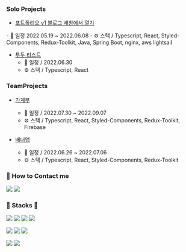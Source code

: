 ### Solo Projects
- [포트폴리오 v1](https://github.com/Doosies/portfolio/)<a href='https://hianna.tistory.com' 
   target='_blank'>
  블로그 새창에서 열기
</a>
  - 📆 일정 2022.05.19 ~ 2022.06.08
  - ⚙️ 스택 / Typescript, React, Styled-Components, Redux-Toolkit, Java, Spring Boot, nginx, aws lightsail  

- [투두 리스트](https://github.com/Doosies/todoList-page/)
  - 📆 일정 / 2022.06.30
  - ⚙️ 스택 / Typescript, React

### TeamProjects
- [가계부](https://github.com/preCrew/account_book)
  - 📆 일정 / 2022.07.30 ~ 2022.09.07  
  - ⚙️ 스택 / Typescript, React, Styled-Components, Redux-Toolkit, Firebase 
  
- [배너앱](https://github.com/preCrew/banner_create_app)
  - 📆 일정 / 2022.06.26 ~ 2022.07.06
  - ⚙️ 스택 / Typescript, React, Styled-Components, Redux-Toolkit 


### 👀 How to Contact me
[![](https://img.shields.io/badge/TechBlog-20C997?&style=style=for-the-badge&logo=Velog&logoColor=white)](https://velog.io/@song961003)
[![](https://img.shields.io/badge/SendMail-EA4335?&style=style=for-the-badge&logo=Gmail&logoColor=white)](mailto:song961003@gmail.com)

### 💪 Stacks 💪
![](https://img.shields.io/badge/Html5-E34F26?&style=style=for-the-badge&logo=Html5&logoColor=white)
![](https://img.shields.io/badge/Css3-1572B6?&style=style=for-the-badge&logo=Css3&logoColor=white)
![](https://img.shields.io/badge/Javascript-F7DF1E?&style=style=for-the-badge&logo=Javascript&logoColor=white)
![](https://img.shields.io/badge/Typescript-3178C6?&style=style=for-the-badge&logo=Typescript&logoColor=white)  

![](https://img.shields.io/badge/React-61DAFB?&style=style=for-the-badge&logo=React&logoColor=white)
![](https://img.shields.io/badge/Redux-764ABC?&style=style=for-the-badge&logo=Redux&logoColor=white)
![](https://img.shields.io/badge/MySQL-4479A1?&style=style=for-the-badge&logo=MySQL&logoColor=white)  

![](https://img.shields.io/badge/NGINX-009639?&style=style=for-the-badge&logo=NGINX&logoColor=white)
![](https://img.shields.io/badge/Git-F05032?&style=style=for-the-badge&logo=Git&logoColor=white)

